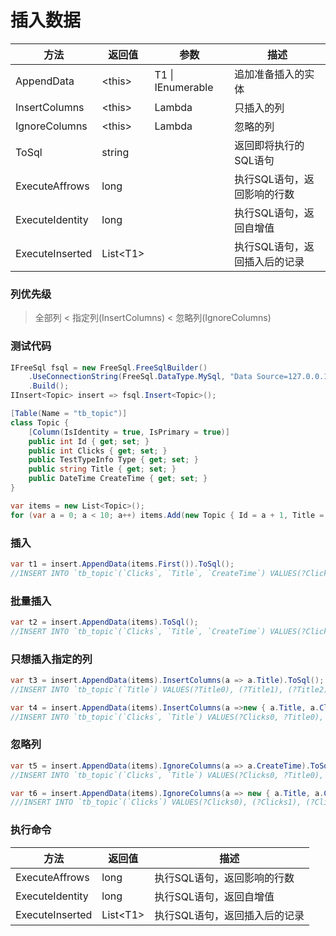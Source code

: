# 插入数据

| 方法 | 返回值 | 参数 | 描述 |
| - | - | - | - |
| AppendData | \<this\> | T1 \| IEnumerable<T1> | 追加准备插入的实体 |
| InsertColumns | \<this\> | Lambda | 只插入的列 |
| IgnoreColumns | \<this\> | Lambda | 忽略的列 |
| ToSql | string | | 返回即将执行的SQL语句 |
| ExecuteAffrows | long | | 执行SQL语句，返回影响的行数 |
| ExecuteIdentity | long | | 执行SQL语句，返回自增值 |
| ExecuteInserted | List\<T1\> | | 执行SQL语句，返回插入后的记录 |

### 列优先级

> 全部列 < 指定列(InsertColumns) < 忽略列(IgnoreColumns)

### 测试代码

```csharp
IFreeSql fsql = new FreeSql.FreeSqlBuilder()
    .UseConnectionString(FreeSql.DataType.MySql, "Data Source=127.0.0.1;Port=3306;User ID=root;Password=root;Initial Catalog=cccddd;Charset=utf8;SslMode=none;Max pool size=10")
    .Build();
IInsert<Topic> insert => fsql.Insert<Topic>();

[Table(Name = "tb_topic")]
class Topic {
    [Column(IsIdentity = true, IsPrimary = true)]
    public int Id { get; set; }
    public int Clicks { get; set; }
    public TestTypeInfo Type { get; set; }
    public string Title { get; set; }
    public DateTime CreateTime { get; set; }
}

var items = new List<Topic>();
for (var a = 0; a < 10; a++) items.Add(new Topic { Id = a + 1, Title = $"newtitle{a}", Clicks = a * 100 });
```

### 插入

```csharp
var t1 = insert.AppendData(items.First()).ToSql();
//INSERT INTO `tb_topic`(`Clicks`, `Title`, `CreateTime`) VALUES(?Clicks0, ?Title0, ?CreateTime0)
```

### 批量插入

```csharp
var t2 = insert.AppendData(items).ToSql();
//INSERT INTO `tb_topic`(`Clicks`, `Title`, `CreateTime`) VALUES(?Clicks0, ?Title0, ?CreateTime0), (?Clicks1, ?Title1, ?CreateTime1), (?Clicks2, ?Title2, ?CreateTime2), (?Clicks3, ?Title3, ?CreateTime3), (?Clicks4, ?Title4, ?CreateTime4), (?Clicks5, ?Title5, ?CreateTime5), (?Clicks6, ?Title6, ?CreateTime6), (?Clicks7, ?Title7, ?CreateTime7), (?Clicks8, ?Title8, ?CreateTime8), (?Clicks9, ?Title9, ?CreateTime9)
```

### 只想插入指定的列

```csharp
var t3 = insert.AppendData(items).InsertColumns(a => a.Title).ToSql();
//INSERT INTO `tb_topic`(`Title`) VALUES(?Title0), (?Title1), (?Title2), (?Title3), (?Title4), (?Title5), (?Title6), (?Title7), (?Title8), (?Title9)

var t4 = insert.AppendData(items).InsertColumns(a =>new { a.Title, a.Clicks }).ToSql();
//INSERT INTO `tb_topic`(`Clicks`, `Title`) VALUES(?Clicks0, ?Title0), (?Clicks1, ?Title1), (?Clicks2, ?Title2), (?Clicks3, ?Title3), (?Clicks4, ?Title4), (?Clicks5, ?Title5), (?Clicks6, ?Title6), (?Clicks7, ?Title7), (?Clicks8, ?Title8), (?Clicks9, ?Title9)
```

### 忽略列

```csharp
var t5 = insert.AppendData(items).IgnoreColumns(a => a.CreateTime).ToSql();
//INSERT INTO `tb_topic`(`Clicks`, `Title`) VALUES(?Clicks0, ?Title0), (?Clicks1, ?Title1), (?Clicks2, ?Title2), (?Clicks3, ?Title3), (?Clicks4, ?Title4), (?Clicks5, ?Title5), (?Clicks6, ?Title6), (?Clicks7, ?Title7), (?Clicks8, ?Title8), (?Clicks9, ?Title9)

var t6 = insert.AppendData(items).IgnoreColumns(a => new { a.Title, a.CreateTime }).ToSql();
///INSERT INTO `tb_topic`(`Clicks`) VALUES(?Clicks0), (?Clicks1), (?Clicks2), (?Clicks3), (?Clicks4), (?Clicks5), (?Clicks6), (?Clicks7), (?Clicks8), (?Clicks9)
```

### 执行命令

| 方法 | 返回值 | 描述 |
| - | - | - |
| ExecuteAffrows | long | 执行SQL语句，返回影响的行数 |
| ExecuteIdentity | long | 执行SQL语句，返回自增值 |
| ExecuteInserted | List\<T1\> | 执行SQL语句，返回插入后的记录 |
